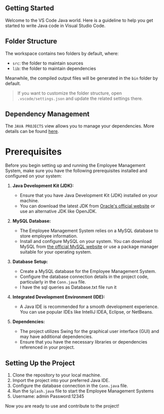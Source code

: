 ## Getting Started

Welcome to the VS Code Java world. Here is a guideline to help you get started to write Java code in Visual Studio Code.

## Folder Structure

The workspace contains two folders by default, where:

- `src`: the folder to maintain sources
- `lib`: the folder to maintain dependencies

Meanwhile, the compiled output files will be generated in the `bin` folder by default.

> If you want to customize the folder structure, open `.vscode/settings.json` and update the related settings there.

## Dependency Management

The `JAVA PROJECTS` view allows you to manage your dependencies. More details can be found [here](https://github.com/microsoft/vscode-java-dependency#manage-dependencies).

# Prerequisites

Before you begin setting up and running the Employee Management System, make sure you have the following prerequisites installed and configured on your system:

1. **Java Development Kit (JDK):**
   - Ensure that you have Java Development Kit (JDK) installed on your machine.
   - You can download the latest JDK from [Oracle's official website](https://www.oracle.com/java/technologies/javase-downloads.html) or use an alternative JDK like OpenJDK.

2. **MySQL Database:**
   - The Employee Management System relies on a MySQL database to store employee information.
   - Install and configure MySQL on your system. You can download MySQL from [the official MySQL website](https://dev.mysql.com/downloads/) or use a package manager suitable for your operating system.

3. **Database Setup:**
   - Create a MySQL database for the Employee Management System.
   - Configure the database connection details in the project code, particularly in the `Conn.java` file.
   - I have the sql queries as Database.txt file run it

4. **Integrated Development Environment (IDE):**
   - A Java IDE is recommended for a smooth development experience. You can use popular IDEs like IntelliJ IDEA, Eclipse, or NetBeans.

5. **Dependencies:**
   - The project utilizes Swing for the graphical user interface (GUI) and may have additional dependencies.
   - Ensure that you have the necessary libraries or dependencies referenced in your project.

## Setting Up the Project

1. Clone the repository to your local machine.
2. Import the project into your preferred Java IDE.
3. Configure the database connection in the `Conn.java` file.
4. Run the `Splash.java` file to start the Employee Management Systems
5. Username: admin
   Password:12345

Now you are ready to use and contribute to the project!

